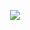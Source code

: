 <p align="center">
  <img src="https://capsule-render.vercel.app/api?text=Salam khoya&animation=fadeIn&type=venom&color=gradient&height=100"/>
</p>
